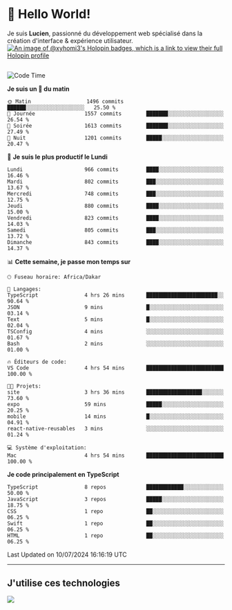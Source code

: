 # 👋 Hello World!

Je suis **Lucien**, passionné du développement web spécialisé dans la création d'interface & expérience utilisateur.
[![An image of @xyhomi3's Holopin badges, which is a link to view their full Holopin profile](https://holopin.me/xyhomi3)](https://holopin.io/@xyhomi3)

##

<!--START_SECTION:waka-->
![Code Time](http://img.shields.io/badge/Code%20Time-1%2C503%20hrs%2059%20mins-blue)

**Je suis un 🐤 du matin** 

```text
🌞 Matin                  1496 commits        ██████░░░░░░░░░░░░░░░░░░░   25.50 % 
🌆 Journée                1557 commits        ███████░░░░░░░░░░░░░░░░░░   26.54 % 
🌃 Soirée                 1613 commits        ███████░░░░░░░░░░░░░░░░░░   27.49 % 
🌙 Nuit                   1201 commits        █████░░░░░░░░░░░░░░░░░░░░   20.47 % 
```
📅 **Je suis le plus productif le Lundi** 

```text
Lundi                    966 commits         ████░░░░░░░░░░░░░░░░░░░░░   16.46 % 
Mardi                    802 commits         ███░░░░░░░░░░░░░░░░░░░░░░   13.67 % 
Mercredi                 748 commits         ███░░░░░░░░░░░░░░░░░░░░░░   12.75 % 
Jeudi                    880 commits         ████░░░░░░░░░░░░░░░░░░░░░   15.00 % 
Vendredi                 823 commits         ████░░░░░░░░░░░░░░░░░░░░░   14.03 % 
Samedi                   805 commits         ███░░░░░░░░░░░░░░░░░░░░░░   13.72 % 
Dimanche                 843 commits         ████░░░░░░░░░░░░░░░░░░░░░   14.37 % 
```


📊 **Cette semaine, je passe mon temps sur** 

```text
🕑︎ Fuseau horaire: Africa/Dakar

💬 Langages: 
TypeScript               4 hrs 26 mins       ███████████████████████░░   90.64 % 
JSON                     9 mins              █░░░░░░░░░░░░░░░░░░░░░░░░   03.14 % 
Text                     5 mins              █░░░░░░░░░░░░░░░░░░░░░░░░   02.04 % 
TSConfig                 4 mins              ░░░░░░░░░░░░░░░░░░░░░░░░░   01.67 % 
Bash                     2 mins              ░░░░░░░░░░░░░░░░░░░░░░░░░   01.00 % 

🔥 Éditeurs de code: 
VS Code                  4 hrs 54 mins       █████████████████████████   100.00 % 

🐱‍💻 Projets: 
site                     3 hrs 36 mins       ██████████████████░░░░░░░   73.60 % 
expo                     59 mins             █████░░░░░░░░░░░░░░░░░░░░   20.25 % 
mobile                   14 mins             █░░░░░░░░░░░░░░░░░░░░░░░░   04.91 % 
react-native-reusables   3 mins              ░░░░░░░░░░░░░░░░░░░░░░░░░   01.24 % 

💻 Système d'exploitation: 
Mac                      4 hrs 54 mins       █████████████████████████   100.00 % 
```

**Je code principalement en TypeScript** 

```text
TypeScript               8 repos             ████████████░░░░░░░░░░░░░   50.00 % 
JavaScript               3 repos             █████░░░░░░░░░░░░░░░░░░░░   18.75 % 
CSS                      1 repo              ██░░░░░░░░░░░░░░░░░░░░░░░   06.25 % 
Swift                    1 repo              ██░░░░░░░░░░░░░░░░░░░░░░░   06.25 % 
HTML                     1 repo              ██░░░░░░░░░░░░░░░░░░░░░░░   06.25 % 
```




 Last Updated on 10/07/2024 16:16:19 UTC
<!--END_SECTION:waka-->
---

## J'utilise ces technologies

<p align="left">
  <a href="https://skillicons.dev">
    <img src="https://skillicons.dev/icons?i=ts,js,md,scss,tailwind,react,docker,express,astro,vite,nextjs,vercel,figma,ableton" />
  </a>
</p>

